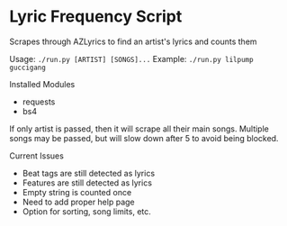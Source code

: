 # Lyric Frequency Script
Scrapes through AZLyrics to find an artist's lyrics and counts them

Usage: `./run.py [ARTIST] [SONGS]...`
Example: `./run.py lilpump guccigang`

Installed Modules
* requests
* bs4

If only artist is passed, then it will scrape all their main songs.
Multiple songs may be passed, but will slow down after 5 to avoid being blocked.

Current Issues
* Beat tags are still detected as lyrics
* Features are still detected as lyrics
* Empty string is counted once
* Need to add proper help page
* Option for sorting, song limits, etc.

